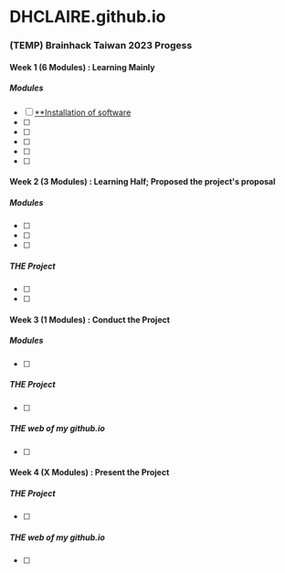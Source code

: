 # DHCLAIRE.github.io

### (TEMP) Brainhack Taiwan 2023 Progess

#### Week 1 (6 Modules) : Learning Mainly
##### Modules
- [ ] [**Installation of software](https://school.brainhackmtl.org/modules/installation/)
- [ ] 
- [ ]
- [ ]
- [ ]
- [ ]

#### Week 2 (3 Modules) : Learning Half; Proposed the project's proposal
##### Modules
- [ ]
- [ ]
- [ ]

##### THE Project
- [ ]
- [ ]
#### Week 3 (1 Modules) : Conduct the Project
##### Modules
- [ ]

##### THE Project
- [ ]

##### THE web of my github.io
- [ ]


#### Week 4 (X Modules) : Present the Project
##### THE Project
- [ ]

##### THE web of my github.io
- [ ]
